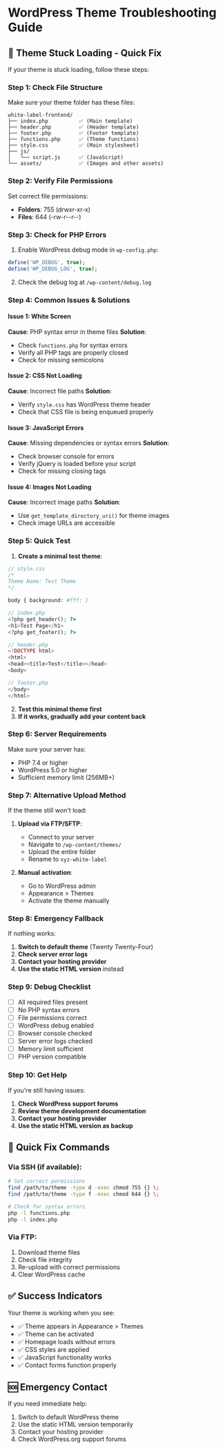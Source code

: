 # WordPress Theme Troubleshooting Guide

## 🚨 **Theme Stuck Loading - Quick Fix**

If your theme is stuck loading, follow these steps:

### **Step 1: Check File Structure**
Make sure your theme folder has these files:
```
white-label-frontend/
├── index.php          ✅ (Main template)
├── header.php         ✅ (Header template)
├── footer.php         ✅ (Footer template)
├── functions.php      ✅ (Theme functions)
├── style.css          ✅ (Main stylesheet)
├── js/
│   └── script.js      ✅ (JavaScript)
└── assets/            ✅ (Images and other assets)
```

### **Step 2: Verify File Permissions**
Set correct file permissions:
- **Folders**: 755 (drwxr-xr-x)
- **Files**: 644 (-rw-r--r--)

### **Step 3: Check for PHP Errors**
1. Enable WordPress debug mode in `wp-config.php`:
```php
define('WP_DEBUG', true);
define('WP_DEBUG_LOG', true);
```

2. Check the debug log at `/wp-content/debug.log`

### **Step 4: Common Issues & Solutions**

#### **Issue 1: White Screen**
**Cause**: PHP syntax error in theme files
**Solution**: 
- Check `functions.php` for syntax errors
- Verify all PHP tags are properly closed
- Check for missing semicolons

#### **Issue 2: CSS Not Loading**
**Cause**: Incorrect file paths
**Solution**:
- Verify `style.css` has WordPress theme header
- Check that CSS file is being enqueued properly

#### **Issue 3: JavaScript Errors**
**Cause**: Missing dependencies or syntax errors
**Solution**:
- Check browser console for errors
- Verify jQuery is loaded before your script
- Check for missing closing tags

#### **Issue 4: Images Not Loading**
**Cause**: Incorrect image paths
**Solution**:
- Use `get_template_directory_uri()` for theme images
- Check image URLs are accessible

### **Step 5: Quick Test**

1. **Create a minimal test theme**:
```php
// style.css
/*
Theme Name: Test Theme
*/

body { background: #fff; }
```

```php
// index.php
<?php get_header(); ?>
<h1>Test Page</h1>
<?php get_footer(); ?>
```

```php
// header.php
<!DOCTYPE html>
<html>
<head><title>Test</title></head>
<body>
```

```php
// footer.php
</body>
</html>
```

2. **Test this minimal theme first**
3. **If it works, gradually add your content back**

### **Step 6: Server Requirements**

Make sure your server has:
- PHP 7.4 or higher
- WordPress 5.0 or higher
- Sufficient memory limit (256MB+)

### **Step 7: Alternative Upload Method**

If the theme still won't load:

1. **Upload via FTP/SFTP**:
   - Connect to your server
   - Navigate to `/wp-content/themes/`
   - Upload the entire folder
   - Rename to `xyz-white-label`

2. **Manual activation**:
   - Go to WordPress admin
   - Appearance > Themes
   - Activate the theme manually

### **Step 8: Emergency Fallback**

If nothing works:

1. **Switch to default theme** (Twenty Twenty-Four)
2. **Check server error logs**
3. **Contact your hosting provider**
4. **Use the static HTML version** instead

### **Step 9: Debug Checklist**

- [ ] All required files present
- [ ] No PHP syntax errors
- [ ] File permissions correct
- [ ] WordPress debug enabled
- [ ] Browser console checked
- [ ] Server error logs checked
- [ ] Memory limit sufficient
- [ ] PHP version compatible

### **Step 10: Get Help**

If you're still having issues:

1. **Check WordPress support forums**
2. **Review theme development documentation**
3. **Contact your hosting provider**
4. **Use the static HTML version as backup**

## 🎯 **Quick Fix Commands**

### **Via SSH (if available)**:
```bash
# Set correct permissions
find /path/to/theme -type d -exec chmod 755 {} \;
find /path/to/theme -type f -exec chmod 644 {} \;

# Check for syntax errors
php -l functions.php
php -l index.php
```

### **Via FTP**:
1. Download theme files
2. Check file integrity
3. Re-upload with correct permissions
4. Clear WordPress cache

## ✅ **Success Indicators**

Your theme is working when you see:
- ✅ Theme appears in Appearance > Themes
- ✅ Theme can be activated
- ✅ Homepage loads without errors
- ✅ CSS styles are applied
- ✅ JavaScript functionality works
- ✅ Contact forms function properly

## 🆘 **Emergency Contact**

If you need immediate help:
1. Switch to default WordPress theme
2. Use the static HTML version temporarily
3. Contact your hosting provider
4. Check WordPress.org support forums 